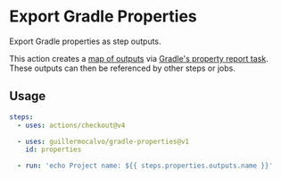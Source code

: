 # Export Gradle Properties

Export Gradle properties as step outputs.

This action creates a [map of outputs](https://docs.github.com/en/actions/using-jobs/defining-outputs-for-jobs) via
[Gradle's property report task](https://docs.gradle.org/current/dsl/org.gradle.api.tasks.diagnostics.PropertyReportTask.html).
These outputs can then be referenced by other steps or jobs.


## Usage

```yml
steps:
  - uses: actions/checkout@v4

  - uses: guillermocalvo/gradle-properties@v1
    id: properties

  - run: 'echo Project name: ${{ steps.properties.outputs.name }}'
```
